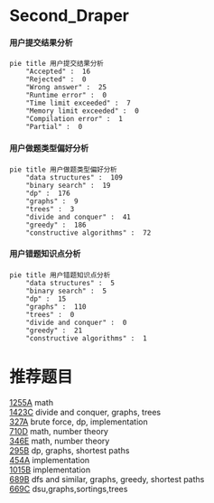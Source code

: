 # Second_Draper

<!-- tabs:start -->



#### **用户提交结果分析**

```mermaid
pie title 用户提交结果分析
    "Accepted" :  16
    "Rejected" :  0
    "Wrong answer" :  25
    "Runtime error" :  0
    "Time limit exceeded" :  7
    "Memory limit exceeded" :  0
    "Compilation error" :  1
    "Partial" :  0
```

#### **用户做题类型偏好分析**

```mermaid
pie title 用户做题类型偏好分析
    "data structures" :  109
    "binary search" :  19
    "dp" :  176
    "graphs" :  9
    "trees" :  3
    "divide and conquer" :  41
    "greedy" :  186
    "constructive algorithms" :  72
```
#### **用户错题知识点分析**

```mermaid
pie title 用户错题知识点分析
    "data structures" :  5
    "binary search" :  5
    "dp" :  15
    "graphs" :  110
    "trees" :  0
    "divide and conquer" :  0
    "greedy" :  21
    "constructive algorithms" :  1
```



<!-- tabs:end -->
# 推荐题目
[1255A](https://codeforces.com/contest/1255/problem/A)		math		  
[1423C](https://codeforces.com/contest/1423/problem/C)		divide and conquer,
                        graphs,
                        trees		  
[327A](https://codeforces.com/contest/327/problem/A)		brute force,
                        dp,
                        implementation		  
[710D](https://codeforces.com/contest/710/problem/D)		math,
                        number theory		  
[346E](https://codeforces.com/contest/346/problem/E)		math,
                        number theory		  
[295B](https://codeforces.com/contest/295/problem/B)		dp,
                        graphs,
                        shortest paths		  
[454A](https://codeforces.com/contest/454/problem/A)		implementation		  
[1015B](https://codeforces.com/contest/1015/problem/B)		implementation		  
[689B](https://codeforces.com/contest/689/problem/B)		dfs and similar,
                        graphs,
                        greedy,
                        shortest paths		  
[669C](https://codeforces.com/contest/669/problem/C)		dsu,graphs,sortings,trees		  

